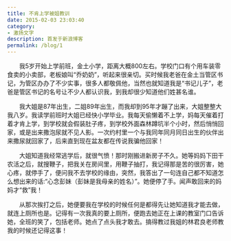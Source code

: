 ```yaml
---
title: 不肯上学被姐教训
date: 2015-02-03 23:03:40
category: 
- 激扬文字
description: 首发于新浪博客
permalink: /blog/1
---
```


&emsp;&emsp;我5岁开始上学前班，金土小学，距离大概800左右。学校门口有个用车装零食卖的小卖部，老板娘叫“乔奶奶”，听起来很亲切。买时候我老爸在金土当管区书记，为管区办办了不少实事，很多人都敬佩他，当然也就知道我是“书记儿子”，老爸是管区书记的名号让不少人都认识我，到我却很少知道他们姓甚名谁。

&emsp;&emsp;我大姐是87年出生，二姐89年出生，而我却到95年才蹦了出来，大姐整整大我八岁。我读学前班时大姐已经快小学毕业。我每天偷懒着不上学，妈每天催着打着才肯上学，到学校就会假装肚子疼，到学校外面森林蹲坑半个小时，然后悄悄回家，或是出来撒泡尿就不见人影。一次约村里一个与我同年同月同日出生的伙伴出来撒尿就回家了，后来直到现在盆友都在传说我骗他回家！

&emsp;&emsp;大姐知道我经常逃学后，就很气愤！那时刚搬进新房子不久。她等妈妈下田干农活之后，就搜鞭子，把我关在房间里，用鞭子抽打，我记得那是苦的很厉害，她心疼，就停手了，便问我不去学校的缘由，突然，我答出了一句连自己都不知道怎么想出来的话:“心念彭妹（彭妹是我母亲的姓名）”。她便停了手。闻声敢回来的妈妈才“救”我！

&emsp;&emsp;从那次挨打之后，她便要我在学校的时候任何是都得先让她知道我才能去做，就连上厕所也是。记得有一次我真的要上厕所，便跑去她正在上课的教室门口告诉她，全班的笑了，包括老师。她点了点头我才敢去。搞得教过我姐的林君良老师教我的时候还记得这事！